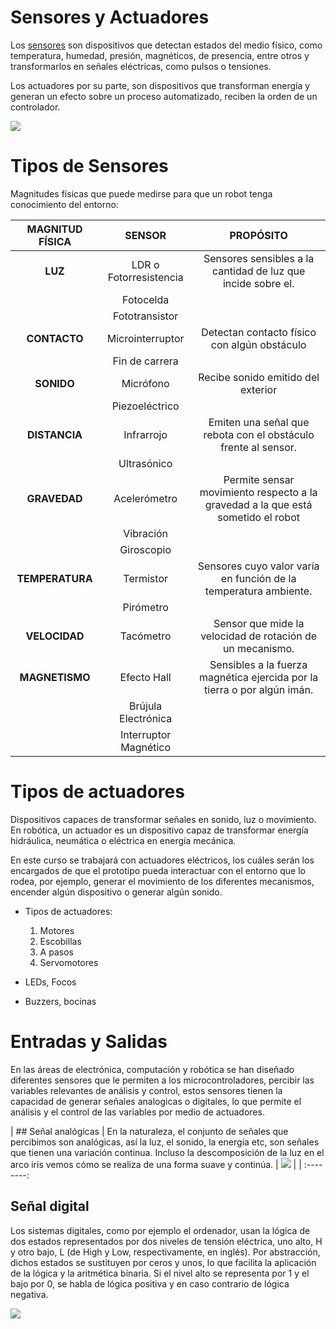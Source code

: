 # Sensores y Actuadores

Los  [sensores](https://www.ingmecafenix.com/automatizacion/sensores/)  son dispositivos que detectan estados del medio físico, como temperatura, humedad, presión, magnéticos, de presencia, entre otros y transformarlos en señales eléctricas, como pulsos o tensiones.

Los actuadores por su parte, son dispositivos que transforman energía y generan un efecto sobre un proceso automatizado, reciben la orden de un controlador.

![](http://robolution.mx/clases/electronica_aplicada_i/aplicada_0.jpg)

# Tipos de Sensores

Magnitudes físicas que puede medirse para que un robot tenga conocimiento del entorno:

| MAGNITUD FÍSICA | SENSOR | PROPÓSITO |
| :--------: | :---------: | :--------:|
| **LUZ** | LDR o Fotorresistencia | Sensores sensibles a la cantidad de luz que incide sobre el. | 
| | Fotocelda | |
| | Fototransistor | |
| **CONTACTO** | Microinterruptor | Detectan contacto físico con algún obstáculo |
| | Fin de carrera | |
| **SONIDO** | Micrófono | Recibe sonido emitido del exterior |
| | Piezoeléctrico | |
| **DISTANCIA** | Infrarrojo | Emiten una señal que rebota con el obstáculo frente al sensor. |
| | Ultrasónico | |
| **GRAVEDAD** | Acelerómetro | Permite sensar movimiento respecto a la gravedad a la que está sometido el robot |
| | Vibración | |
| | Giroscopio | |
| **TEMPERATURA** | Termistor | Sensores cuyo valor varía en función de la temperatura ambiente. |
| | Pirómetro | |
| **VELOCIDAD** | Tacómetro | Sensor que mide la velocidad de rotación de un mecanismo. |
| **MAGNETISMO** | Efecto Hall | Sensibles a la fuerza magnética ejercida por la tierra o por algún imán. |
| | Brújula Electrónica | |
| | Interruptor Magnético | |

# Tipos de actuadores

Dispositivos capaces de transformar señales en sonido, luz o movimiento. En robótica, un actuador es un dispositivo capaz de transformar energía hidráulica, neumática o eléctrica en energía mecánica.

En este curso se trabajará con actuadores eléctricos, los cuáles serán los encargados de que el prototipo pueda interactuar con el entorno que lo rodea, por ejemplo, generar el movimiento de los diferentes mecanismos, encender algún dispositivo o generar algún sonido.

- Tipos de actuadores:
	1.  Motores
	2.  Escobillas
	3.  A pasos
	4.  Servomotores

- LEDs, Focos
-  Buzzers, bocinas

# Entradas y Salidas

En las áreas de electrónica, computación y robótica se han diseñado diferentes sensores que le permiten a los microcontroladores, percibir las variables relevantes de análisis y control, estos sensores tienen la capacidad de generar señales analogicas o digitales, lo que permite el análisis y el control de las variables por medio de actuadores.

| ## Señal analógicas | En la naturaleza, el conjunto de señales que percibimos son analógicas, así la luz, el sonido, la energía etc, son señales que tienen una variación continua. Incluso la descomposición de la luz en el arco iris vemos cómo se realiza de una forma suave y continúa. | ![](http://robolution.mx/clases/electronica_aplicada_i/aplicada_2.jpg) |
| :--------: 
## Señal digital

Los sistemas digitales, como por ejemplo el ordenador, usan la lógica de dos estados representados por dos niveles de tensión eléctrica, uno alto, H y otro bajo, L (de High y Low, respectivamente, en inglés). Por abstracción, dichos estados se sustituyen por ceros y unos, lo que facilita la aplicación de la lógica y la aritmética binaria. Si el nivel alto se representa por 1 y el bajo por 0, se habla de lógica positiva y en caso contrario de lógica negativa.

![](http://robolution.mx/clases/electronica_aplicada_i/aplicada_1.jpg)
<!--stackedit_data:
eyJoaXN0b3J5IjpbMTgyOTAxMzYzMSwyMTY4MjE1MV19
-->